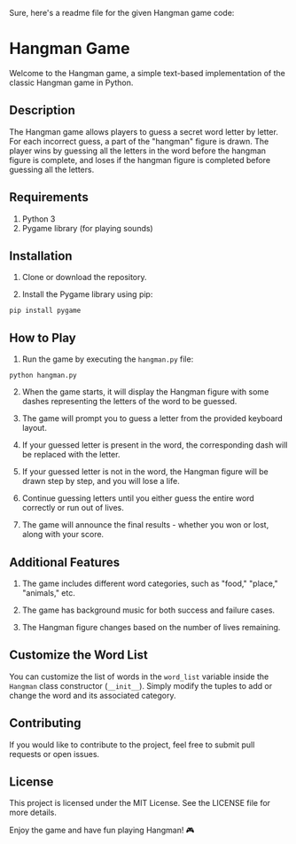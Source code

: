 Sure, here's a readme file for the given Hangman game code:

# Hangman Game

Welcome to the Hangman game, a simple text-based implementation of the classic Hangman game in Python.

## Description

The Hangman game allows players to guess a secret word letter by letter. For each incorrect guess, a part of the "hangman" figure is drawn. The player wins by guessing all the letters in the word before the hangman figure is complete, and loses if the hangman figure is completed before guessing all the letters.

## Requirements

1. Python 3
2. Pygame library (for playing sounds)

## Installation

1. Clone or download the repository.

2. Install the Pygame library using pip:

```
pip install pygame
```

## How to Play

1. Run the game by executing the `hangman.py` file:

```
python hangman.py
```

2. When the game starts, it will display the Hangman figure with some dashes representing the letters of the word to be guessed.

3. The game will prompt you to guess a letter from the provided keyboard layout.

4. If your guessed letter is present in the word, the corresponding dash will be replaced with the letter.

5. If your guessed letter is not in the word, the Hangman figure will be drawn step by step, and you will lose a life.

6. Continue guessing letters until you either guess the entire word correctly or run out of lives.

7. The game will announce the final results - whether you won or lost, along with your score.

## Additional Features

1. The game includes different word categories, such as "food," "place," "animals," etc.

2. The game has background music for both success and failure cases.

3. The Hangman figure changes based on the number of lives remaining.

## Customize the Word List

You can customize the list of words in the `word_list` variable inside the `Hangman` class constructor (`__init__`). Simply modify the tuples to add or change the word and its associated category.

## Contributing

If you would like to contribute to the project, feel free to submit pull requests or open issues.

## License

This project is licensed under the MIT License. See the LICENSE file for more details.

Enjoy the game and have fun playing Hangman! 🎮